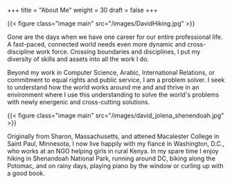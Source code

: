 +++
title = "About Me"
weight = 30
draft = false
+++

{{< figure class="image main" src="/images/DavidHiking.jpg" >}}

Gone are the days when we have one career for our entire professional life. A fast-paced, connected world needs even more dynamic and cross-discipline work force. Crossing boundaries and disciplines, I put my diversity of skills and assets into all the work I do.

Beyond my work in Computer Science, Arabic, International Relations, or commitment to equal rights and public service, I am a problem solver. I seek to understand how the world works around me and and thrive in an environment where I use this understanding to solve the world's problems with newly energenic and cross-cutting solutions.

{{< figure class="image main" src="/images/david_jolena_shenendoah.jpg" >}}

Originally from Sharon, Massachusetts, and attened Macalester College in Saint Paul, Minnesota, I now live happily with my fiancé in Washington, D.C., who works at an NGO helping girls in rural Kenya. In my spare time I enjoy hiking in Shenandoah National Park, running around DC, biking along the Potomac, and on rainy days, playing piano by the window or curling up with a good book. 
